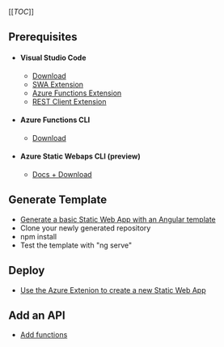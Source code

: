 [[_TOC_]]

## Prerequisites
- #### Visual Studio Code
	- [Download](https://code.visualstudio.com/)
	- [SWA Extension](https://marketplace.visualstudio.com/items?itemName=ms-azuretools.vscode-azurestaticwebapps)
	- [Azure Functions Extension](https://marketplace.visualstudio.com/items?itemName=ms-azuretools.vscode-azurefunctions)
	- [REST Client Extension](https://marketplace.visualstudio.com/items?itemName=humao.rest-client)

- #### Azure Functions CLI
	- [Download](https://www.npmjs.com/package/azure-functions-core-tools)

- #### Azure Static Webaps CLI (preview)
	- [Docs + Download](https://github.com/Azure/static-web-apps-cli)



## Generate Template
- [Generate a basic Static Web App with an Angular template](https://docs.microsoft.com/en-us/azure/static-web-apps/getting-started?tabs=angular)
- Clone your newly generated repository	
- npm install
- Test the template with "ng serve"


## Deploy
- [Use the Azure Extenion to create a new Static Web App](https://docs.microsoft.com/en-us/azure/static-web-apps/getting-started?tabs=angular)


## Add an API
- [Add functions](https://docs.microsoft.com/en-us/azure/static-web-apps/add-api?tabs=vanilla-javascript)

